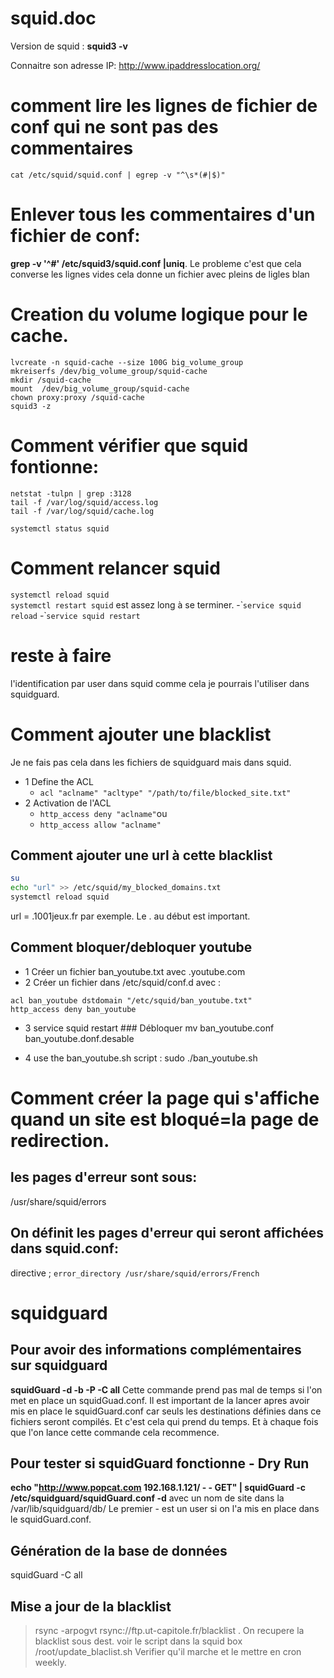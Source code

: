 # squid.doc
Version de squid : **squid3 -v**

Connaitre son adresse IP: http://www.ipaddresslocation.org/

# comment lire les lignes de fichier de conf qui ne sont pas des commentaires
`cat /etc/squid/squid.conf | egrep -v "^\s*(#|$)"`

# Enlever tous les commentaires d'un fichier de conf:
**grep -v '^#' /etc/squid3/squid.conf |uniq**. Le probleme c'est que cela converse les lignes vides cela donne un fichier avec pleins de ligles blan

# Creation du volume logique pour le cache.
```
lvcreate -n squid-cache --size 100G big_volume_group
mkreiserfs /dev/big_volume_group/squid-cache
mkdir /squid-cache
mount  /dev/big_volume_group/squid-cache
chown proxy:proxy /squid-cache
squid3 -z
```
# Comment vérifier que squid fontionne:
```
netstat -tulpn | grep :3128
tail -f /var/log/squid/access.log
tail -f /var/log/squid/cache.log
```
`systemctl status squid`

# Comment relancer squid 
`systemctl reload squid`  
`systemctl restart squid` est assez long à se terminer.
-̀ `service squid reload`
-̀ `service squid restart`


# reste à faire 
l'identification par user dans squid comme cela je pourrais l'utiliser dans squidguard.

# Comment ajouter une blacklist
Je ne fais pas cela dans les fichiers de squidguard mais dans squid. 

- 1 Define the ACL
	- `acl "aclname" "acltype" "/path/to/file/blocked_site.txt"`
- 2 Activation de l'ACL
	- `http_access deny "aclname"`ou 
	- `http_access allow "aclname"`
	
## Comment ajouter une url à cette blacklist
```bash
su 
echo "url" >> /etc/squid/my_blocked_domains.txt
systemctl reload squid
```
url = .1001jeux.fr par exemple. Le . au début est important.

## Comment bloquer/debloquer youtube
- 1 Créer un fichier ban_youtube.txt avec .youtube.com
- 2 Créer un fichier dans /etc/squid/conf.d avec :
```
acl ban_youtube dstdomain "/etc/squid/ban_youtube.txt"
http_access deny ban_youtube
```
- 3 service squid restart 
### Débloquer 
mv ban_youtube.conf ban_youtube.donf.desable

- 4 use the ban_youtube.sh script : sudo ./ban_youtube.sh 

# Comment créer la page qui s'affiche quand un site est bloqué=la page de redirection.
## les pages d'erreur sont sous:
/usr/share/squid/errors 
## On définit les pages d'erreur qui seront affichées dans squid.conf:
directive ; `error_directory /usr/share/squid/errors/French`

# squidguard	
## Pour avoir des informations complémentaires sur squidguard
**squidGuard -d -b -P -C all**
Cette commande prend pas mal de temps si l'on met en place un squidGuad.conf.
Il est important de la lancer apres avoir mis en place le squidGuard.conf car seuls les destinations définies dans ce fichiers seront compilés. Et c'est cela qui prend du temps. Et à chaque fois que l'on lance cette commande cela recommence.

## Pour tester si squidGuard fonctionne - Dry Run
**echo "http://www.popcat.com 192.168.1.121/ - - GET" | squidGuard -c /etc/squidguard/squidGuard.conf -d**
avec un nom de site dans la /var/lib/squidguard/db/
Le premier - est un user si on l'a mis en place dans le squidGuard.conf.

## Génération de la base de données
squidGuard -C all

## Mise a jour de la blacklist
> rsync -arpogvt rsync://ftp.ut-capitole.fr/blacklist .
On recupere la blacklist sous dest.
voir le script dans la squid box /root/update_blaclist.sh
Verifier qu'il marche et le mettre en cron weekly.
